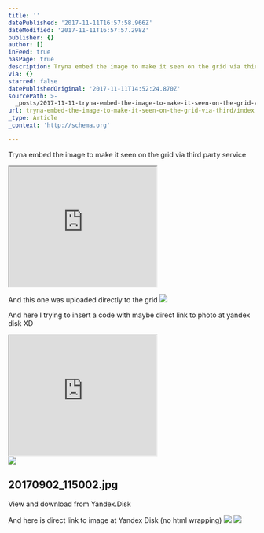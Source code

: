 ```yaml
---
title: ''
datePublished: '2017-11-11T16:57:58.966Z'
dateModified: '2017-11-11T16:57:57.298Z'
publisher: {}
author: []
inFeed: true
hasPage: true
description: Tryna embed the image to make it seen on the grid via third party service
via: {}
starred: false
datePublishedOriginal: '2017-11-11T14:52:24.870Z'
sourcePath: >-
  _posts/2017-11-11-tryna-embed-the-image-to-make-it-seen-on-the-grid-via-third.md
url: tryna-embed-the-image-to-make-it-seen-on-the-grid-via-third/index.html
_type: Article
_context: 'http://schema.org'

---
```

Tryna embed the image to make it seen on the grid via third party service

<iframe src="https://the-grid.github.io/ed-userhtml/?g=eJxtjr0OwiAYRV-FsLBBsalNDLA46KKLkxP5aLHFtkIora9v40-6ON-Te44A1EZ7k7hNKYw7xpwxtPKs48XpYrASbmjQGKsVCNHOzj7pF7Rw3F8PbJPxUp_9rDnXPNd5qYstvYcGI-iTxP9mjIyPtY0SZ4uHgRImIqYEoASxsUkSbXp4dORTSH4BcaJL1Ns-MKLcAI1FU-g91OvLC8W0Q_A" height="244" style=""></iframe>

And this one was uploaded directly to the grid
![](https://the-grid-user-content.s3-us-west-2.amazonaws.com/32ff6558-487b-476e-99f2-d7ed3482ecd9.jpg)

And here I trying to insert a code with maybe direct link to photo at yandex disk XD

<iframe src="https://the-grid.github.io/ed-userhtml/?g=eJxNkklz2kAUhP8KRVV0A82q0aQ8TsULMQETsGMZ-6KaVRqDFksyIH595FyS-6t-_XX3hRzljXVinHdd3X4Nw14aP213oQ-9O4NkeUJ4rePF4_jywhfZqG30v9sWUuqmbVc1MrPTXpbGnqal7cLG-EHCAA0cNw66GGnkJJLUMYIJ4VZqgg2KgEIYaB5pig1hmCmDAOKKSUeZgiGVgCGjdJjinb4q4uaKrh6L7ele3p2L7-uH-ZFvcPKw1vrVqmQH-lf8kZ8Wt3n2-PzcnvAk-wXAj7pZ7KrsfuaWqxWdJ23dv7zOrm9YJsS3D28EQZRHBLHA-b0tZWEFApABDlAKIQUUT9_qLBiI6qr1na9K4cu9L22QyzYXwd4XvhMg0FXZ2bJLu762whdDIl_Q7K22WeBaf7aCxeQTPsiHl5F0mkIDEcBGA4S4w5CwCCuLbKRjGBTWePmfVNDtyoM4oMB2MhOAQqoAZnFM_yaItDNOGUeVtCiKXNB01c6W4ue6uoXPD_TFNk3gqkbb1FgnP_ad6G0b9LoZvJRywhylkA-GkOaUIaoocoQ5YKnhiCIzMdWx3FfS2IbkQdcKSo2KAefcMgCCVkBiI2atiVgUx9bFGJrYYcBMDFgkpSQaEOuMUgMmZ0wT4ECkGOWSa2hlFNRKPKFZa34kuy2Mj4d5rfW2zfs2m527eF2W28VqPt9P5r-z1abebBZHdMDb93j57PdPKdwsyPuiP5ZZlp-a2d1N8pb1khx5ViSnWUSkuqaT3TK5W2-XqwMYFjySQwbjz57TVXUYek4hTjFLaTQeqaoZQMUYDJMP5eWFakbh5R9DYv7y" height="244" style=""></iframe>

<article style=""><img src="https://s3-us-west-2.amazonaws.com/the-grid-img/p/dcd296629d588c3a36826ccfd8530f68d3ce81c7" /><h1>20170902_115002.jpg</h1><p>View and download from Yandex.Disk</p></article>

And here is direct link to image at Yandex Disk (no html wrapping)
![](https://s3-us-west-2.amazonaws.com/the-grid-img/p/b5f4adb997dcb35f261ee829e740345a3c66aa11.jpg)
![](https://imgflo.herokuapp.com/graph/2b2431f8e7ba7b0/0ffece24a6d5e1321f8bb152636bb1ce/croprotate?cropheight=4032&cropwidth=3024&degrees=-90&input=https%3A%2F%2Fs155f.storage.yandex.net%2Frdisk%2Fd0c0f9df1f82c2fa2a5f743449eac43d260b230c96c53d4737bd2029b7af57b1%2F5a072dbc%2F_3kcBm8rB5NSmXxMaHzmAPRIw9Q3VRPccZebVk0yZ3uhxKEhgSWWsx3-gO00GprKkogMFfLNN5IVspyYZFCD7g%3D%3D%3Fuid%3D42596427%26filename%3D20170902_115053.jpg%26disposition%3Dinline%26hash%3D%26limit%3D0%26content_type%3Dimage%252Fjpeg%26fsize%3D7847434%26hid%3D6afc51d1203dc0229f314763be2e6c81%26media_type%3Dimage%26tknv%3Dv2%26etag%3D0515b0378850b2302cfdfbdf5bae266f%26rtoken%3DJPoE1WR5Yerr%26force_default%3Dyes%26ycrid%3Dna-7f551951d2c95725b52f47f0e5d9252d-downloader4h%26ts%3D55db80999e700%26s%3D14e67eed67688ef831d8f307d8076aaa4c04efdbb314977c40f06b759a9c1ea6%26pb%3DU2FsdGVkX18wvIpccXshysgFzt8PnnXKNIIl-ITgNQpQQKw2v3Xq8LWilU_1QK4qKywngghxrFHDVjgya4w9gmVxF64abC5-kLVHPXLNv0c%3D&x=0&y=0)